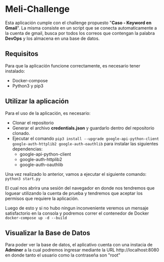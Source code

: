 # Meli-Challenge
Esta aplicación cumple con el challenge propuesto "**Caso - Keyword en Gmail**".
La misma consiste en un script que se conecta automaticamente a la cuenta de gmail, busca por todos los correos que contengan la palabra **DevOps** y los almacena en una base de datos.

## Requisitos
Para que la aplicación funcione correctamente, es necesario tener instalado:
 - Docker-compose
 - Python3 y pip3

## Utilizar la aplicación
Para el uso de la aplicación, es necesario:
 - Clonar el repositorio
 - Generar el archivo **credentials.json** y guardarlo dentro del repositorio clonado.
 - Ejecutar el comando `pip3 install --upgrade google-api-python-client google-auth-httplib2 google-auth-oauthlib` para instalar las siguientes dependencias:
   - google-api-python-client
   - google-auth-httplib2
   - google-auth-oauthlib

Una vez realizado lo anterior, vamos a ejecutar el siguiente comando:
`python3 start.py`

El cual nos abrira una sesión del navegador en donde nos tendremos que loguear utilizando la cuenta de prueba y tendremos que aceptar los permisos que requiere la aplicación.

Luego de esto y si no hubo ningun inconveniente veremos un mensaje satisfactorio en la consola y podremos correr el contenedor de Docker
`docker-compose up -d --build`

## Visualizar la Base de Datos
Para poder ver la base de datos, el aplicativo cuenta con una instacia de **Adminer** a la cual podremos ingresar mediante la URL http://localhost:8080 en donde tanto el usuario como la contraseña son "root"
